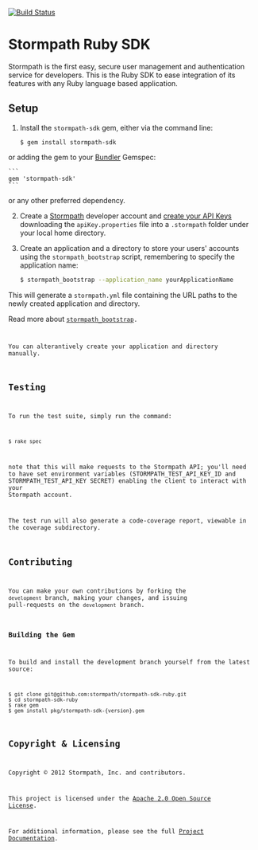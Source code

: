 [![Build Status](https://api.travis-ci.org/stormpath/stormpath-sdk-ruby.png?branch=master)](https://travis-ci.org/stormpath/stormpath-sdk-ruby)
# Stormpath Ruby SDK

Stormpath is the first easy, secure user management and authentication service for developers.
This is the Ruby SDK to ease integration of its features with any Ruby language based
application.

## Setup

1. Install the <code>stormpath-sdk</code> gem, either via the command line:

    ```
    $ gem install stormpath-sdk
    ```

  or adding the gem to your [Bundler][bundler] Gemspec:

    ```
    gem 'stormpath-sdk'
    ```

  or any other preferred dependency.

2. Create a [Stormpath][stormpath] developer account and [create your API Keys][create-api-keys]
   downloading the <code>apiKey.properties</code> file into a <code>.stormpath</code>
   folder under your local home directory.

3. Create an application and a directory to store your users' accounts using the
  <code>stormpath_bootstrap</code> script, remembering to specify the application name:

    ```sh
    $ stormpath_bootstrap --application_name yourApplicationName
    ```

  This will generate a <code>stormpath.yml</code> file containing the URL paths
  to the newly created application and directory.

  Read more about <code>[stormpath_bootstrap][stormpath_bootstrap].

  You can alterantively create your application and directory manually.

## Testing

To run the test suite, simply run the command:

```sh
$ rake spec
```

note that this will make requests to the Stormpath API; you'll need to have
set environment variables (STORMPATH\_TEST\_API\_KEY\_ID and
STORMPATH\_TEST\_API\_KEY SECRET) enabling the client to interact with your
Stormpath account.

The test run will also generate a code-coverage report, viewable in the
coverage subdirectory.

## Contributing

You can make your own contributions by forking the <code>development</code>
branch, making your changes, and issuing pull-requests on the
<code>development</code> branch.

### Building the Gem

To build and install the development branch yourself from the latest source:

```
$ git clone git@github.com:stormpath/stormpath-sdk-ruby.git
$ cd stormpath-sdk-ruby
$ rake gem
$ gem install pkg/stormpath-sdk-{version}.gem
```

## Copyright & Licensing

Copyright &copy; 2012 Stormpath, Inc. and contributors.

This project is licensed under the [Apache 2.0 Open Source License](http://www.apache.org/licenses/LICENSE-2.0).

For additional information, please see the full [Project Documentation](https://www.stormpath.com/docs/ruby/product-guide).

  [bundler]: http://gembundler.com/
  [stormpath]: http://stormpath.com/
  [create-api-keys]: http://www.stormpath.com/docs/ruby/product-guide#AssignAPIkeys
  [stormpath_bootstrap]: https://github.com/stormpath/stormpath-sdk-ruby/wiki/Bootstrapping-Stormpath
